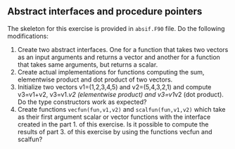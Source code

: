 ## Abstract interfaces and procedure pointers

The skeleton for this exercise is provided in `absif.F90` file. Do
the following modifications:
1. Create two abstract interfaces. One for a function that takes two
   vectors as an input arguments and returns a vector and another for
   a function that takes same arguments, but returns a scalar.
1. Create actual implementations for functions computing the sum,
   elementwise product and dot product of two vectors.
1. Initialize two vectors v1=(1,2,3,4,5) and v2=(5,4,3,2,1) and
   compute v3=v1+v2, v3=v1.*v2 (elementwise product) and v3=v1*v2 (dot
   product). Do the type constructors work as expected?
1. Create functions `vecfun(fun,v1,v2)` and `scalfun(fun,v1,v2)` which
   take as their first argument scalar or vector functions with the
   interface created in the part 1. of this exercise. Is it possible
   to compute the results of part 3. of this exercise by using the
   functions vecfun and scalfun?
